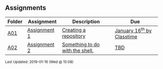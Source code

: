 ## Assignments
| Folder | Assignment | Description | Due|
 | ------------|------------|------------|------------|
 | [A01](https://github.com/rugbyprof/5143-Operating-Systems/tree/master/Assignments/A01) | [ Assignment 1 ](https://github.com/rugbyprof/5143-Operating-Systems/tree/master/Assignments/A01) | [ Creating a repository](https://github.com/rugbyprof/5143-Operating-Systems/tree/master/Assignments/A01) | [January 16<sup>th</sup> by Classtime](https://github.com/rugbyprof/5143-Operating-Systems/tree/master/Assignments/A01) |
 | [A02](https://github.com/rugbyprof/5143-Operating-Systems/tree/master/Assignments/A02) | [ Assignment 2 ](https://github.com/rugbyprof/5143-Operating-Systems/tree/master/Assignments/A02) | [ Something to do with the shell.](https://github.com/rugbyprof/5143-Operating-Systems/tree/master/Assignments/A02) | [TBD](https://github.com/rugbyprof/5143-Operating-Systems/tree/master/Assignments/A02) |

<sup>Last Updated: 2019-01-16 (Wed @ 15:08)</sup>